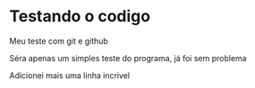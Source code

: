 # Testando o codigo
 Meu teste com git e github
 
 Séra apenas um simples teste do programa, já foi sem problema
 
 Adicionei mais uma linha incrivel
